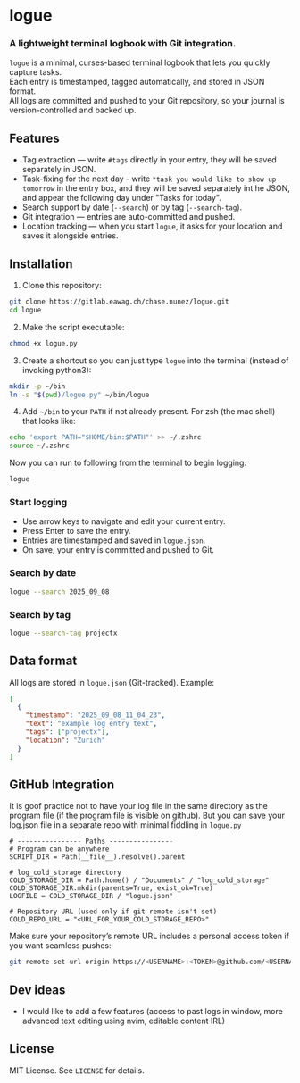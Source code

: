 # logue
### A lightweight terminal logbook with Git integration.

`logue` is a minimal, curses-based terminal logbook that lets you quickly capture tasks.  
Each entry is timestamped, tagged automatically, and stored in JSON format.  
All logs are committed and pushed to your Git repository, so your journal is version-controlled and backed up.

## Features

- Tag extraction — write `#tags` directly in your entry, they will be saved separately in JSON.
- Task-fixing for the next day - write `*task you would like to show up tomorrow` in the entry box, and they will be saved separately int he JSON, and appear the following day under "Tasks for today".  
- Search support by date (`--search`) or by tag (`--search-tag`).  
- Git integration — entries are auto-committed and pushed.  
- Location tracking — when you start `logue`, it asks for your location and saves it alongside entries.  

## Installation

1. Clone this repository:

```bash
git clone https://gitlab.eawag.ch/chase.nunez/logue.git
cd logue
````

2. Make the script executable:

```bash
chmod +x logue.py
```

3. Create a shortcut so you can just type `logue` into the terminal (instead of invoking python3):

```bash
mkdir -p ~/bin
ln -s "$(pwd)/logue.py" ~/bin/logue
```

4. Add `~/bin` to your `PATH` if not already present. For zsh (the mac shell) that looks like:

```bash
echo 'export PATH="$HOME/bin:$PATH"' >> ~/.zshrc
source ~/.zshrc
```

Now you can run to following from the terminal to begin logging:

```bash
logue
```

### Start logging


* Use arrow keys to navigate and edit your current entry.
* Press Enter to save the entry.
* Entries are timestamped and saved in `logue.json`.
* On save, your entry is committed and pushed to Git.

### Search by date

```bash
logue --search 2025_09_08
```

### Search by tag

```bash
logue --search-tag projectx
```

## Data format

All logs are stored in `logue.json` (Git-tracked). Example:

```json
[
  {
    "timestamp": "2025_09_08_11_04_23",
    "text": "example log entry text",
    "tags": ["projectx"],
    "location": "Zurich"
  }
]
```

## GitHub Integration


It is goof practice not to have your log file in the same directory as the program file (if the program file is visible on github). But you can save your log.json file in a separate repo with minimal fiddling in `logue.py`
```python3
# ---------------- Paths ----------------
# Program can be anywhere
SCRIPT_DIR = Path(__file__).resolve().parent

# log_cold_storage directory
COLD_STORAGE_DIR = Path.home() / "Documents" / "log_cold_storage"
COLD_STORAGE_DIR.mkdir(parents=True, exist_ok=True)
LOGFILE = COLD_STORAGE_DIR / "logue.json"

# Repository URL (used only if git remote isn't set)
COLD_REPO_URL = "<URL_FOR_YOUR_COLD_STORAGE_REPO>"

```
Make sure your repository’s remote URL includes a personal access token if you want seamless pushes:
```bash
git remote set-url origin https://<USERNAME>:<TOKEN>@github.com/<USERNAME>/<COLD_STORAGE_REPO>.git
```

## Dev ideas
- I would like to add a few features (access to past logs in window, more advanced text editing using nvim, editable content IRL)

## License

MIT License. See `LICENSE` for details.
